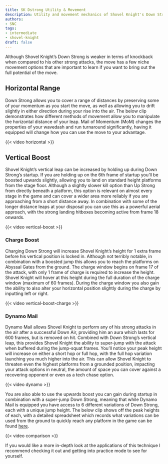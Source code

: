 ```yaml
---
title: SK Dstrong Utility & Movement 
description: Utility and movement mechanics of Shovel Knight's Down Strong
authors:
- SNC
tags:
- intermediate
- shovel-knight
draft: false
---
```


Although Shovel Knight’s Down Strong is weaker in terms of knockback when compared to his other strong attacks, the move has a few niche movement options that are important to learn if you want to bring out the full potential of the move.

## Horizontal Range

Down Strong allows you to cover a range of distances by preserving some of your momentum as you start the move, as well as allowing you to drift slightly in either direction during your rise into the air. The below clip demonstrates how different methods of movement allow you to manipulate the horizontal distance of your leap. Mail of Momentum (MoM) changes the properties of your wavedash and run turnaround significantly, having it equipped will change how you can use the move to your advantage.

{{< video horizontal >}}

## Vertical Boost

Shovel Knight’s vertical leap can be increased by holding up during Down Strong’s startup. If you are holding up on the 6th frame of startup you’ll be boosted upwards slightly, allowing you to land on standard height platforms from the stage floor. Although a slightly slower kill option than Up Strong from directly beneath a platform, this option is relevant on almost every stage in the game and can cover a wider area more reliably if you are approaching from a short distance away. In combination with some of the longer distance leaps at your disposal you can use this as a powerful aerial approach, with the strong landing hitboxes becoming active from frame 18 onwards.

{{< video vertical-boost >}}

### Charge Boost

Charging Down Strong will increase Shovel Knight’s height for 1 extra frame before his vertical position is locked in. Although not terribly notable, in combination with a boosted jump this allows you to reach the platforms on Abyssal Gates from the ground. The charge window begins on frame 17 of the attack, with only 1 frame of charge is required to increase the height. Shovel Knight will hover at this height during the full duration of the charge window (maximum of 60 frames). During the charge window you also gain the ability to also alter your horizontal position slightly during the charge by inputting left or right.

{{< video vertical-boost-charge >}}

### Dynamo Mail

Dynamo Mail allows Shovel Knight to perform any of his strong attacks in the air after a successful Down Air, providing him an aura which lasts for 600 frames, but is removed on hit. Combined with Down Strong’s vertical leap, this provides Shovel Knight the ability to super-jump with the attack when buffered during the jump-squat frames. You’ll notice your peak height will increase on either a short hop or full hop, with the full hop variation launching you much higher into the air. This can allow Shovel Knight to threaten even the highest platforms from a grounded position, impacting your attack options in neutral, the amount of space you can cover against a recovering opponent or even as a tech chase option.

{{< video dynamo >}}

You are also able to use the upwards boost you can gain during startup in combination with a super-jump Down Strong, meaning that while Dynamo Mail is equipped you have access to 6 different variations of Down Strong, each with a unique jump height. The below clip shows off the peak heights of each, with a detailed spreadsheet which records what variations can be used from the ground to quickly reach any platform in the game can be found [here](https://docs.google.com/spreadsheets/d/1qXCdb3DmMhVWXIrnwwBtX0DfPguaT7rN3sXTJ5StybI).

{{< video comparison >}}

If you would like a more in-depth look at the applications of this technique I recommend checking it out and getting into practice mode to see for yourself.
